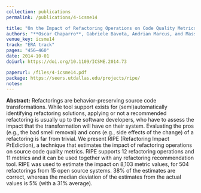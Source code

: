 ```yaml
---
collection: publications
permalink: /publications/4-icsme14

title: "On the Impact of Refactoring Operations on Code Quality Metrics"
authors: "**Oscar Chaparro**, Gabriele Bavota, Andrian Marcus, and Massimiliano Di Penta"
venue_key: icsme14
track: "ERA track"
pages: "456–460"
date: 2014-10-01
doiurl: https://doi.org/10.1109/ICSME.2014.73

paperurl: /files/4-icsme14.pdf
package: https://seers.utdallas.edu/projects/ripe/
notes:
---
```


**Abstract:** Refactorings are behavior-preserving source code transformations. While tool support exists for (semi)automatically identifying refactoring solutions, applying or not a recommended refactoring is usually up to the software developers, who have to assess the impact that the transformation will have on their system. Evaluating the pros (e.g., the bad smell removal) and cons (e.g., side effects of the change) of a refactoring is far from trivial. We present RIPE (Refactoring Impact PrEdiction), a technique that estimates the impact of refactoring operations on source code quality metrics. RIPE supports 12 refactoring operations and 11 metrics and it can be used together with any refactoring recommendation tool. RIPE was used to estimate the impact on 8,103 metric values, for 504 refactorings from 15 open source systems. 38% of the estimates are correct, whereas the median deviation of the estimates from the actual values is 5% (with a 31% average).